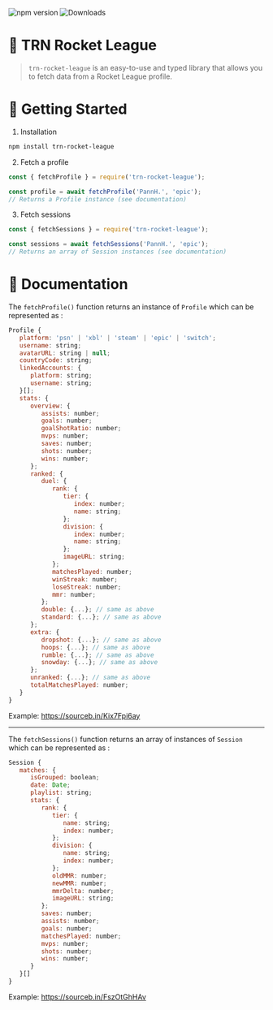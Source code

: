 ![npm version](https://img.shields.io/npm/v/trn-rocket-league?color=c80000&label=npm%20version) ![Downloads](https://img.shields.io/npm/dt/trn-rocket-league?label=Downloads)

# 🚗 TRN Rocket League
> `trn-rocket-league` is an easy-to-use and typed library that allows you to fetch data from a Rocket League profile.

# 🔰 Getting Started
1. Installation
```bash
npm install trn-rocket-league
```

2. Fetch a profile
```js
const { fetchProfile } = require('trn-rocket-league');

const profile = await fetchProfile('PannH.', 'epic');
// Returns a Profile instance (see documentation)
```

3. Fetch sessions
```js
const { fetchSessions } = require('trn-rocket-league');

const sessions = await fetchSessions('PannH.', 'epic');
// Returns an array of Session instances (see documentation)
```

# 📖 Documentation
The `fetchProfile()` function returns an instance of `Profile` which can be represented as :
```js
Profile {
   platform: 'psn' | 'xbl' | 'steam' | 'epic' | 'switch';
   username: string;
   avatarURL: string | null;
   countryCode: string;
   linkedAccounts: {
      platform: string;
      username: string;
   }[];
   stats: {
      overview: {
         assists: number;
         goals: number;
         goalShotRatio: number;
         mvps: number;
         saves: number;
         shots: number;
         wins: number;
      };
      ranked: {
         duel: {
            rank: {
               tier: {
                  index: number;
                  name: string;
               };
               division: {
                  index: number;
                  name: string;
               };
               imageURL: string;
            };
            matchesPlayed: number;
            winStreak: number;
            loseStreak: number;
            mmr: number;
         };
         double: {...}; // same as above
         standard: {...}; // same as above
      };
      extra: {
         dropshot: {...}; // same as above
         hoops: {...}; // same as above
         rumble: {...}; // same as above
         snowday: {...}; // same as above
      };
      unranked: {...}; // same as above
      totalMatchesPlayed: number;
   }
}
```
Example: https://sourceb.in/Kix7Fpi6ay

---
The `fetchSessions()` function returns an array of instances of `Session` which can be represented as :
```js
Session {
   matches: {
      isGrouped: boolean;
      date: Date;
      playlist: string;
      stats: {
         rank: {
            tier: {
               name: string;
               index: number;
            };
            division: {
               name: string;
               index: number;
            };
            oldMMR: number;
            newMMR: number;
            mmrDelta: number;
            imageURL: string;
         };
         saves: number;
         assists: number;
         goals: number;
         matchesPlayed: number;
         mvps: number;
         shots: number;
         wins: number;
      }
   }[]
}
```
Example: https://sourceb.in/FszOtGhHAv